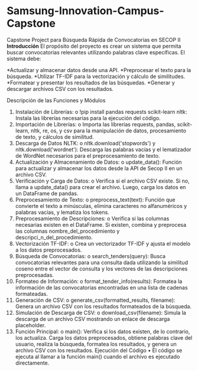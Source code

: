 # Samsung-Innovation-Campus-Capstone
Capstone Project para Búsqueda Rápida de Convocatorias en SECOP II
**Introducción**
El propósito del proyecto es crear un sistema que permita buscar convocatorias relevantes utilizando palabras clave específicas. El sistema debe:

*Actualizar y almacenar datos desde una API.
*Preprocesar el texto para la búsqueda.
*Utilizar TF-IDF para la vectorización y cálculo de similitudes.
*Formatear y presentar los resultados de las búsquedas.
*Generar y descargar archivos CSV con los resultados.

Descripción de las Funciones y Módulos
1.	Instalación de Librerías:
o	!pip install pandas requests scikit-learn nltk: Instala las librerías necesarias para la ejecución del código.
2.	Importación de Librerías:
o	Importa las librerías requests, pandas, scikit-learn, nltk, re, os, y csv para la manipulación de datos, procesamiento de texto, y cálculos de similitud.
3.	Descarga de Datos NLTK:
o	nltk.download('stopwords') y nltk.download('wordnet'): Descarga las palabras vacías y el lematizador de WordNet necesarios para el preprocesamiento de texto.
4.	Actualización y Almacenamiento de Datos:
o	update_data(): Función para actualizar y almacenar los datos desde la API de Secop II en un archivo CSV.
5.	Verificación y Carga de Datos:
o	Verifica si el archivo CSV existe. Si no, llama a update_data() para crear el archivo. Luego, carga los datos en un DataFrame de pandas.
6.	Preprocesamiento de Texto:
o	preprocess_text(text): Función que convierte el texto a minúsculas, elimina caracteres no alfanuméricos y palabras vacías, y lematiza los tokens.
7.	Preprocesamiento de Descripciones:
o	Verifica si las columnas necesarias existen en el DataFrame. Si existen, combina y preprocesa las columnas nombre_del_procedimiento y descripci_n_del_procedimiento.
8.	Vectorización TF-IDF:
o	Crea un vectorizador TF-IDF y ajusta el modelo a los datos preprocesados.
9.	Búsqueda de Convocatorias:
o	search_tenders(query): Busca convocatorias relevantes para una consulta dada utilizando la similitud coseno entre el vector de consulta y los vectores de las descripciones preprocesadas.
10.	Formateo de Información:
o	format_tender_info(results): Formatea la información de las convocatorias encontradas en una lista de cadenas formateadas.
11.	Generación de CSV:
o	generate_csv(formatted_results, filename): Genera un archivo CSV con los resultados formateados de la búsqueda.
12.	Simulación de Descarga de CSV:
o	download_csv(filename): Simula la descarga de un archivo CSV mostrando un enlace de descarga placeholder.
13.	Función Principal:
o	main(): Verifica si los datos existen, de lo contrario, los actualiza. Carga los datos preprocesados, obtiene palabras clave del usuario, realiza la búsqueda, formatea los resultados, y genera un archivo CSV con los resultados.
Ejecución del Código
•	El código se ejecuta al llamar a la función main() cuando el archivo es ejecutado directamente.
